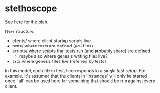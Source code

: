 # stethoscope
See [here](https://hackmd.io/t7aT3kQMS2S6me4Zo1CT3A?view) for the plan.

New structure:
- clients/ where client startup scripts live
- tests/ where tests are defined (yml files)
- scripts/ where scripts that tests run (and probably share) are defined
  - maybe also where genesis writing files live?
- ssz/ where genesis files live (referred by tests)

In this model, each file in tests/ corresponds to a *single test setup*. For example, it's assumed that the
clients in 'instances' will only be started once. 'all' can be used here for something that should be run
against every client.
